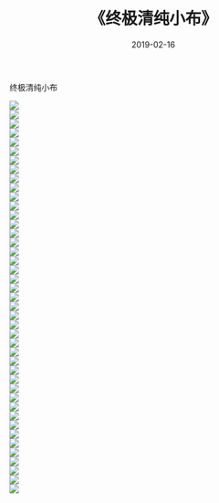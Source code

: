 ﻿---
layout: post
title:  《终极清纯小布》
date:   2019-02-16
img: http://pic.660000.xyz/1:down/唯美/2019/终极清纯小布/000.jpg
categories: [美女, 清纯, 唯美]
---

终极清纯小布

  ![](http://pic.660000.xyz/1:down/唯美/2019/终极清纯小布/001.jpg) <br> ![](http://pic.660000.xyz/1:down/唯美/2019/终极清纯小布/002.jpg) <br> ![](http://pic.660000.xyz/1:down/唯美/2019/终极清纯小布/003.jpg) <br> ![](http://pic.660000.xyz/1:down/唯美/2019/终极清纯小布/004.jpg) <br> ![](http://pic.660000.xyz/1:down/唯美/2019/终极清纯小布/005.jpg) <br> ![](http://pic.660000.xyz/1:down/唯美/2019/终极清纯小布/006.jpg) <br> ![](http://pic.660000.xyz/1:down/唯美/2019/终极清纯小布/007.jpg) <br> ![](http://pic.660000.xyz/1:down/唯美/2019/终极清纯小布/008.jpg) <br> ![](http://pic.660000.xyz/1:down/唯美/2019/终极清纯小布/009.jpg) <br> ![](http://pic.660000.xyz/1:down/唯美/2019/终极清纯小布/010.jpg) <br> ![](http://pic.660000.xyz/1:down/唯美/2019/终极清纯小布/011.jpg) <br> ![](http://pic.660000.xyz/1:down/唯美/2019/终极清纯小布/012.jpg) <br> ![](http://pic.660000.xyz/1:down/唯美/2019/终极清纯小布/013.jpg) <br> ![](http://pic.660000.xyz/1:down/唯美/2019/终极清纯小布/014.jpg) <br> ![](http://pic.660000.xyz/1:down/唯美/2019/终极清纯小布/015.jpg) <br> ![](http://pic.660000.xyz/1:down/唯美/2019/终极清纯小布/016.jpg) <br> ![](http://pic.660000.xyz/1:down/唯美/2019/终极清纯小布/017.jpg) <br> ![](http://pic.660000.xyz/1:down/唯美/2019/终极清纯小布/018.jpg) <br> ![](http://pic.660000.xyz/1:down/唯美/2019/终极清纯小布/019.jpg) <br> ![](http://pic.660000.xyz/1:down/唯美/2019/终极清纯小布/020.jpg) <br> ![](http://pic.660000.xyz/1:down/唯美/2019/终极清纯小布/021.jpg) <br> ![](http://pic.660000.xyz/1:down/唯美/2019/终极清纯小布/022.jpg) <br> ![](http://pic.660000.xyz/1:down/唯美/2019/终极清纯小布/023.jpg) <br> ![](http://pic.660000.xyz/1:down/唯美/2019/终极清纯小布/024.jpg) <br> ![](http://pic.660000.xyz/1:down/唯美/2019/终极清纯小布/025.jpg) <br> ![](http://pic.660000.xyz/1:down/唯美/2019/终极清纯小布/026.jpg) <br> ![](http://pic.660000.xyz/1:down/唯美/2019/终极清纯小布/027.jpg) <br> ![](http://pic.660000.xyz/1:down/唯美/2019/终极清纯小布/028.jpg) <br> ![](http://pic.660000.xyz/1:down/唯美/2019/终极清纯小布/029.jpg) <br> ![](http://pic.660000.xyz/1:down/唯美/2019/终极清纯小布/030.jpg) <br> ![](http://pic.660000.xyz/1:down/唯美/2019/终极清纯小布/031.jpg) <br> ![](http://pic.660000.xyz/1:down/唯美/2019/终极清纯小布/032.jpg) <br> ![](http://pic.660000.xyz/1:down/唯美/2019/终极清纯小布/033.jpg) <br> ![](http://pic.660000.xyz/1:down/唯美/2019/终极清纯小布/034.jpg) <br> ![](http://pic.660000.xyz/1:down/唯美/2019/终极清纯小布/035.jpg) <br> ![](http://pic.660000.xyz/1:down/唯美/2019/终极清纯小布/036.jpg) <br> ![](http://pic.660000.xyz/1:down/唯美/2019/终极清纯小布/037.jpg) <br> ![](http://pic.660000.xyz/1:down/唯美/2019/终极清纯小布/038.jpg) <br> ![](http://pic.660000.xyz/1:down/唯美/2019/终极清纯小布/039.jpg) <br> ![](http://pic.660000.xyz/1:down/唯美/2019/终极清纯小布/040.jpg) <br> ![](http://pic.660000.xyz/1:down/唯美/2019/终极清纯小布/041.jpg) <br> ![](http://pic.660000.xyz/1:down/唯美/2019/终极清纯小布/042.jpg) <br> ![](http://pic.660000.xyz/1:down/唯美/2019/终极清纯小布/043.jpg) <br>